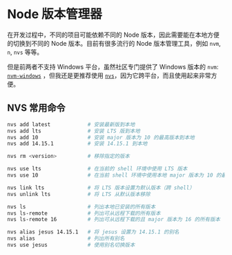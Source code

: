 # Node 版本管理器
在开发过程中，不同的项目可能依赖不同的 Node 版本，因此需要能在本地方便的切换到不同的 Node 版本。目前有很多流行的 Node 版本管理工具，例如 `nvm`, `n`, `nvs` 等等。

但是前两者不支持 Windows 平台，虽然社区专门提供了 Windows 版本的 `nvm`: [`nvm-windows`](https://github.com/coreybutler/nvm-windows) ，但我还是更推荐使用 [`nvs`](https://github.com/jasongin/nvs)，因为它跨平台，而且使用起来非常方便。

## NVS 常用命令

```bash
nvs add latest            # 安装最新版到本地
nvs add lts               # 安装 LTS 版到本地
nvs add 10                # 安装 major 版本为 10 的最高版本到本地
nvs add 14.15.1           # 安装 14.15.1 到本地

nvs rm <version>          # 移除指定的版本

nvs use lts               # 在当前的 shell 环境中使用 LTS 版本
nvs use 10                # 在当前 shell 环境中使用本地 major 版本为 10 的最高版本

nvs link lts              # 将 LTS 版本设置为默认版本（跨 shell）
nvs unlink lts            # 将 LTS 从默认版本移除

nvs ls                    # 列出本地已安装的所有版本
nvs ls-remote             # 列出可从远程下载的所有版本
nvs ls-remote 16          # 列出可从远程下载的且 major 版本为 16 的所有版本

nvs alias jesus 14.15.1   # 将 jesus 设置为 14.15.1 的别名
nvs alias                 # 列出所有别名
nvs use jesus             # 使用别名切换版本

```
